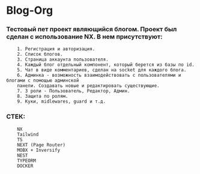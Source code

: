 # Blog-Org

### Тестовый пет проект являющийся блогом. Проект был сделан с использование NX. В нем присутствуют:
```
    1. Регистрация и авторизация.
    2. Список блогов.
    3. Страница аккаунта пользователя.
    4. Каждый блог отдельный компонент, который берется из базы по id.
    5. Чат в виде комментариев, сделан на socket для каждого блога.
    6. Админка - возможность взаимодействовать с пользователями и блогами с помощью админской
    панели. Создавать новые и редактировать существующие.
    7. 3 роли - Пользователь, Редактор, Админ.
    8. Защита по ролям.
    9. Куки, midlewares, guard и т.д.
```

### СТЕК:
```
    NX
    Tailwind
    TS
    NEXT (Page Router)
    MOBX + Inversify
    NEST
    TYPEORM
    DOCKER
```


